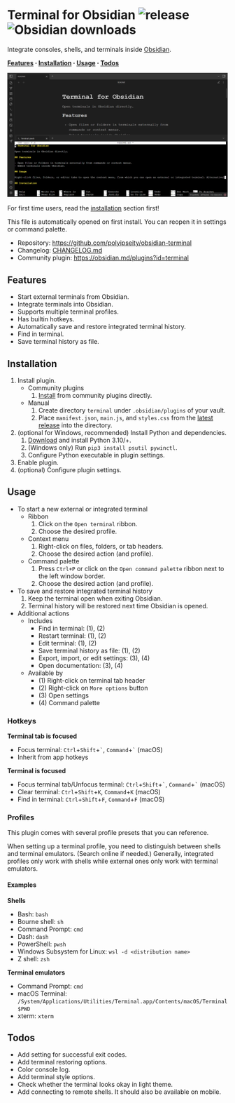 # Terminal for Obsidian ![release](https://img.shields.io/github/v/release/polyipseity/obsidian-terminal) ![Obsidian downloads](https://img.shields.io/badge/dynamic/json?logo=obsidian&color=%238b6cef&label=downloads&query=%24%5B%22terminal%22%5D.downloads&url=https%3A%2F%2Fraw.githubusercontent.com%2Fobsidianmd%2Fobsidian-releases%2Fmaster%2Fcommunity-plugin-stats.json)

Integrate consoles, shells, and terminals inside [Obsidian](https://obsidian.md/).

__[Features](#features) · [Installation](#installation) · [Usage](#usage) · [Todos](#todos)__

![Trailer](assets/trailer.png)

For first time users, read the [installation](#installation) section first!

This file is automatically opened on first install. You can reopen it in settings or command palette.

- Repository: https://github.com/polyipseity/obsidian-terminal
- Changelog: [CHANGELOG.md](CHANGELOG.md)
- Community plugin: https://obsidian.md/plugins?id=terminal

## Features

- Start external terminals from Obsidian.
- Integrate terminals into Obsidian.
- Supports multiple terminal profiles.
- Has builtin hotkeys.
- Automatically save and restore integrated terminal history.
- Find in terminal.
- Save terminal history as file.

## Installation

1. Install plugin.
	- Community plugins
		1. [Install](https://obsidian.md/plugins?id=terminal) from community plugins directly.
	- Manual
		1. Create directory `terminal` under `.obsidian/plugins` of your vault.
		2. Place `manifest.json`, `main.js`, and `styles.css` from the [latest release](https://github.com/polyipseity/obsidian-terminal/releases) into the directory.
2. (optional for Windows, recommended) Install Python and dependencies.
	1. [Download](https://www.python.org/downloads/) and install Python 3.10/+.
	2. (Windows only) Run `pip3 install psutil pywinctl`.
	3. Configure Python executable in plugin settings.
3. Enable plugin.
4. (optional) Configure plugin settings.

## Usage

- To start a new external or integrated terminal
	- Ribbon
		1. Click on the `Open terminal` ribbon.
		2. Choose the desired profile.
	- Context menu
		1. Right-click on files, folders, or tab headers.
		2. Choose the desired action (and profile).
	- Command palette
		1. Press `Ctrl+P` or click on the `Open command palette` ribbon next to the left window border.
		2. Choose the desired action (and profile).
- To save and restore integrated terminal history
	1. Keep the terminal open when exiting Obsidian.
	2. Terminal history will be restored next time Obsidian is opened.
- Additional actions
	- Includes
		- Find in terminal: (1), (2)
		- Restart terminal: (1), (2)
		- Edit terminal: (1), (2)
		- Save terminal history as file: (1), (2)
		- Export, import, or edit settings: (3), (4)
		- Open documentation: (3), (4)
	- Available by
		- (1) Right-click on terminal tab header
		- (2) Right-click on `More options` button
		- (3) Open settings
		- (4) Command palette

### Hotkeys

__Terminal tab is focused__
- Focus terminal: `Ctrl`+`Shift`+`` ` ``, `Command`+`` ` `` (macOS)
- Inherit from app hotkeys

__Terminal is focused__
- Focus terminal tab/Unfocus terminal: `Ctrl`+`Shift`+`` ` ``, `Command`+`` ` `` (macOS)
- Clear terminal: `Ctrl`+`Shift`+`K`, `Command`+`K` (macOS)
- Find in terminal: `Ctrl`+`Shift`+`F`, `Command`+`F` (macOS)

### Profiles

This plugin comes with several profile presets that you can reference.

When setting up a terminal profile, you need to distinguish between shells and terminal emulators. (Search online if needed.) Generally, integrated profiles only work with shells while external ones only work with terminal emulators.

#### Examples

__Shells__
- Bash: `bash`
- Bourne shell: `sh`
- Command Prompt: `cmd`
- Dash: `dash`
- PowerShell: `pwsh`
- Windows Subsystem for Linux: `wsl -d <distribution name>`
- Z shell: `zsh`

__Terminal emulators__
- Command Prompt: `cmd`
- macOS Terminal: `/System/Applications/Utilities/Terminal.app/Contents/macOS/Terminal $PWD`
- xterm: `xterm`

## Todos

- Add setting for successful exit codes.
- Add terminal restoring options.
- Color console log.
- Add terminal style options.
- Check whether the terminal looks okay in light theme.
- Add connecting to remote shells. It should also be available on mobile.
